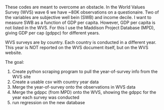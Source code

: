 These codes are meant to overcome an obstacle.
In the World Values Survey (WVS) wave 6 we have ~80K observations on a questionaire.
Two of the variables are subjective well bein (SWB) and income decile.
I want to measure SWB as a function of GDP per capita. However, GDP per capita is not listed in the WVS.
For this I use the Maddison Project Database (MPD), giving GDP per cap (gdppc) for different years.

WVS surveys are by country. Each country is conducted in a different year. 
This year is NOT reported on the WVS document itself, but on the WVS website.

The goal:
1. Create python scraping program to pull the year-of-survey info from the WVS site
2. Create a usable csv with country year data
3. Merge the year-of-survey onto the observations in WVS data
4. Merge the gdppc (from MPD) onto the WVS, showing the gdppc for the year each survey was conducted
5. run regression on the new database
